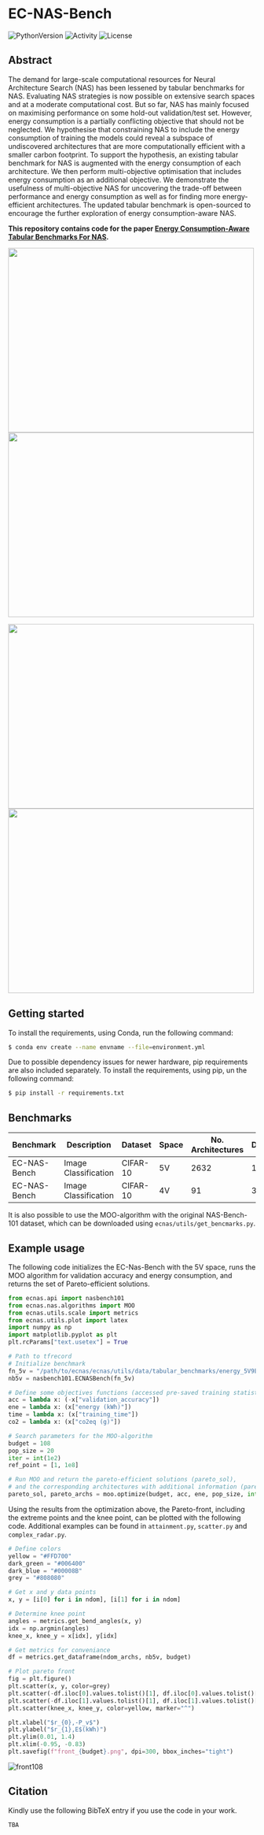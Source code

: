 # EC-NAS-Bench
![PythonVersion](https://img.shields.io/badge/Made%20with-Python%203.8-1f425f.svg?logo=python)
![Activity](https://img.shields.io/github/last-commit/PedramBakh/ec-nas-bench)
![License](https://img.shields.io/github/license/PedramBakh/ec-nas-bench)

## Abstract
The demand for large-scale computational resources for Neural Architecture Search (NAS) has been lessened by tabular benchmarks for NAS. Evaluating NAS strategies is now possible on extensive search spaces and at a moderate computational cost. But so far, NAS has mainly focused on maximising performance on some hold-out validation/test set. However, energy consumption is a partially conflicting objective that should not be neglected. We hypothesise that constraining NAS to include the energy consumption of training the models could reveal a subspace of undiscovered architectures that are more computationally efficient with a smaller carbon footprint. To support the hypothesis, an existing tabular benchmark for NAS is augmented with the energy consumption of each architecture. We then perform multi-objective optimisation that includes energy consumption as an additional objective. We demonstrate the usefulness of multi-objective NAS for uncovering the trade-off between performance and energy consumption as well as for finding more energy-efficient architectures. The updated tabular benchmark is open-sourced to encourage the further exploration of energy consumption-aware NAS.

**This repository contains code for the paper [Energy Consumption-Aware Tabular Benchmarks For NAS](google.com).**

<p float="left">
  <img src="images/scatter_5v.png" width="500" height="375" />
  <img src="images/attainment_108.png" width="500" height="375" />
</p>
<p float="left">
  <img src="images/moo_radar_108.png" width="500" height="375" />
  <img src="images/so_radar_108.png" width="500" height="375" />
</p>

## Getting started
To install the requirements, using Conda, run the following command:
```sh 
$ conda env create --name envname --file=environment.yml
```
Due to possible dependency issues for newer hardware, pip requirements are also included separately.
To install the requirements, using pip, un the following command:
```sh 
$ pip install -r requirements.txt
```

## Benchmarks
| Benchmark | Description | Dataset | Space | No. Architectures | Datapoints | Surrogate | Included
| --- | --- | --- | --- | --- | --- | --- | --- |
| EC-NAS-Bench | Image Classification | CIFAR-10 | 5V | 2632 | 10528 | Yes | Yes  
| EC-NAS-Bench | Image Classification | CIFAR-10 | 4V | 91 | 364 | Yes | Yes

It is also possible to use the MOO-algorithm with the original NAS-Bench-101 dataset, which can be downloaded using `ecnas/utils/get_bencmarks.py`.

## Example usage
The following code initializes the EC-Nas-Bench with the 5V space, runs the MOO algorithm for validation accuracy and energy consumption, and returns the set of Pareto-efficient solutions.
```python
from ecnas.api import nasbench101
from ecnas.nas.algorithms import MOO
from ecnas.utils.scale import metrics
from ecnas.utils.plot import latex
import numpy as np
import matplotlib.pyplot as plt
plt.rcParams["text.usetex"] = True

# Path to tfrecord
# Initialize benchmark
fn_5v = "/path/to/ecnas/ecnas/utils/data/tabular_benchmarks/energy_5V9E_estimate.tfrecord"
nb5v = nasbench101.ECNASBench(fn_5v)

# Define some objectives functions (accessed pre-saved training statistics of trained architectures)
acc = lambda x: (-x["validation_accuracy"])
ene = lambda x: (x["energy (kWh)"])
time = lambda x: (x["training_time"])
co2 = lambda x: (x["co2eq (g)"])

# Search parameters for the MOO-algorithm
budget = 108
pop_size = 20
iter = int(1e2)
ref_point = [1, 1e8]

# Run MOO and return the pareto-efficient solutions (pareto_sol), 
# and the corresponding architectures with additional information (pareto_archs)
pareto_sol, pareto_archs = moo.optimize(budget, acc, ene, pop_size, int(iter), ref_point)
```
Using the results from the optimization above, the Pareto-front, including the extreme points and the knee point, can be plotted with the following code. Additional examples can be found in `attainment.py`, `scatter.py` and `complex_radar.py`.
```python
# Define colors
yellow = "#FFD700"
dark_green = "#006400"
dark_blue = "#00008B"
grey = "#808080"

# Get x and y data points
x, y = [i[0] for i in ndom], [i[1] for i in ndom]

# Determine knee point
angles = metrics.get_bend_angles(x, y)
idx = np.argmin(angles)
knee_x, knee_y = x[idx], y[idx]

# Get metrics for conveniance
df = metrics.get_dataframe(ndom_archs, nb5v, budget)

# Plot pareto front
fig = plt.figure()
plt.scatter(x, y, color=grey)
plt.scatter(-df.iloc[0].values.tolist()[1], df.iloc[0].values.tolist()[2], color=dark_blue, marker="^")
plt.scatter(-df.iloc[1].values.tolist()[1], df.iloc[1].values.tolist()[2], color=dark_green, marker="^")
plt.scatter(knee_x, knee_y, color=yellow, marker="^")

plt.xlabel("$r_{0},-P_v$")
plt.ylabel("$r_{1},E$(kWh)")
plt.ylim(0.01, 1.4)
plt.xlim(-0.95, -0.83)
plt.savefig(f"front_{budget}.png", dpi=300, bbox_inches="tight")
```
![front108](images/front_108.png)

## Citation
Kindly use the following BibTeX entry if you use the code in your work.
```
TBA
```
